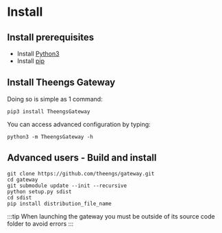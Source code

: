 # Install

## Install prerequisites
* Install [Python3](https://www.python.org/downloads/)
* Install [pip](https://pip.pypa.io/en/stable/installation/)

## Install Theengs Gateway
Doing so is simple as 1 command:
```shell
pip3 install TheengsGateway
```

You can access advanced configuration by typing:
```shell
python3 -m TheengsGateway -h
```

## Advanced users - Build and install
```
git clone https://github.com/theengs/gateway.git
cd gateway
git submodule update --init --recursive
python setup.py sdist
cd sdist
pip install distribution_file_name
```
:::tip
When launching the gateway you must be outside of its source code folder to avoid errors
:::